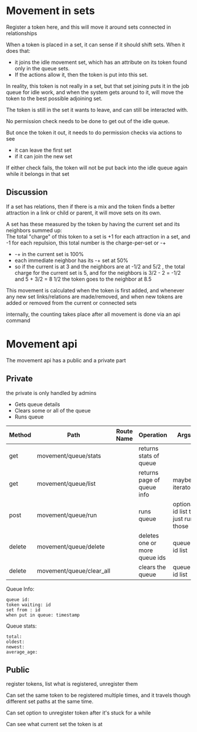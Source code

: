# Movement in sets

Register a token here, and this will move it around sets connected in relationships

When a token is placed in a set, it can sense if it should shift sets.
When it does that:
* it joins the idle movement set, which has an attribute on its token found only in the queue sets.
* If the actions allow it, then the token is put into this set.

In reality, this token is not really in a set, but that set joining puts it in the job queue for idle work,
and when the system gets around to it, will move the token to the best possible adjoining set.

The token is still in the set it wants to leave, and can still be interacted with.

No permission check needs to be done to get out of the idle queue.

But once the token it out, it needs to do permission checks via actions to see
* it can leave the first set
* if it can join the new set

If either check fails, the token will not be put back into the idle queue again while it belongs in that set

## Discussion

If a set has relations, then if there is a mix and the token finds a better attraction in a link or child or parent, it will move sets on its own.

A set has these measured by the token by having the current set and its neighbors summed up:  
The total "charge" of this token to a set is +1 for each attraction in a set, and -1 for each repulsion, this total number is the charge-per-set or -+

* -+ in the current set is 100%
* each immediate neighbor has its -+ set at 50%
* so if the current is at 3 and the neighbors are at -1/2 and 5/2 , the total charge for the current set is 5, and for the neighbors is 3/2 - 2  = -1/2 and 5 + 3/2 = 8 1/2 the token goes to the neighbor at 8.5

This movement is calculated when the token is first added, and whenever any new set links/relations are made/removed, and when new tokens are added or removed from the current or connected sets

internally, the counting takes place after all movement is done via an api command


# Movement api

The movement api has a public and a private part


## Private

the private is only handled by admins

* Gets queue details
* Clears some or all of the queue
* Runs queue


| Method | Path                     | Route Name | Operation                     | Args                               |
|--------|--------------------------|------------|-------------------------------|------------------------------------|
| get    | movement/queue/stats     |            | returns stats of queue        |                                    |
| get    | movement/queue/list      |            | returns page of queue info    | maybe iterator                     |
| post   | movement/queue/run       |            | runs queue                    | optional id list to just run those |
| delete | movement/queue/delete    |            | deletes one or more queue ids | queue id list                      |
| delete | movement/queue/clear_all |            | clears the queue              | queue id list                      |

Queue Info:

    queue id:
    token waiting: id
    set from : id
    when put in queue: timestamp

Queue stats:

    total:
    oldest:
    newest:
    average_age:


## Public

register tokens, list what is registered, unregister them

Can set the same token to be registered multiple times, and it travels though different set paths at the same time.

Can set option to unregister token after it's stuck for a while

Can see what current set the token is at